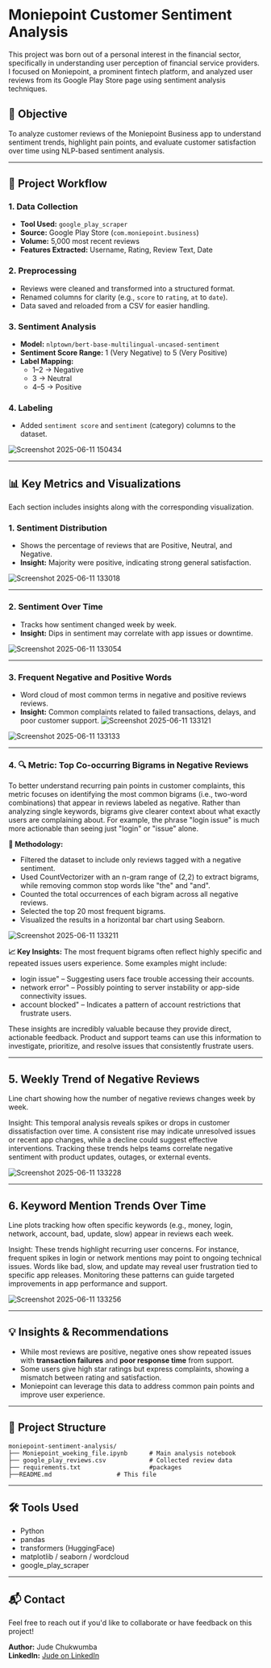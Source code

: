 
# Moniepoint Customer Sentiment Analysis

This project was born out of a personal interest in the financial sector, specifically in understanding user perception of financial service providers. I focused on Moniepoint, a prominent fintech platform, and analyzed user reviews from its Google Play Store page using sentiment analysis techniques.

## 📌 Objective

To analyze customer reviews of the Moniepoint Business app to understand sentiment trends, highlight pain points, and evaluate customer satisfaction over time using NLP-based sentiment analysis.

---

## 🧾 Project Workflow

### 1. Data Collection
- **Tool Used:** `google_play_scraper`
- **Source:** Google Play Store (`com.moniepoint.business`)
- **Volume:** 5,000 most recent reviews
- **Features Extracted:** Username, Rating, Review Text, Date

### 2. Preprocessing
- Reviews were cleaned and transformed into a structured format.
- Renamed columns for clarity (e.g., `score` to `rating`, `at` to `date`).
- Data saved and reloaded from a CSV for easier handling.

### 3. Sentiment Analysis
- **Model:** `nlptown/bert-base-multilingual-uncased-sentiment`
- **Sentiment Score Range:** 1 (Very Negative) to 5 (Very Positive)
- **Label Mapping:**
  - 1–2 → Negative
  - 3 → Neutral
  - 4–5 → Positive

### 4. Labeling
- Added `sentiment score` and `sentiment` (category) columns to the dataset.

![Screenshot 2025-06-11 150434](https://github.com/user-attachments/assets/bb1ccc66-f57b-4a4a-8d0a-524a52edeab1)

---

## 📊 Key Metrics and Visualizations

Each section includes insights along with the corresponding visualization.

### 1. Sentiment Distribution
- Shows the percentage of reviews that are Positive, Neutral, and Negative.
- **Insight:** Majority were positive, indicating strong general satisfaction.

![Screenshot 2025-06-11 133018](https://github.com/user-attachments/assets/47862139-c443-4a8b-9076-180a3ba48b95)


---

### 2. Sentiment Over Time
- Tracks how sentiment changed week by week.
- **Insight:** Dips in sentiment may correlate with app issues or downtime.

![Screenshot 2025-06-11 133054](https://github.com/user-attachments/assets/37ed8787-4286-4e5e-84fa-ca6cbb7a7fd5)


---

### 3. Frequent Negative and Positive Words
- Word cloud of most common terms in negative and positive reviews reviews.
- **Insight:** Common complaints related to failed transactions, delays, and poor customer support.
![Screenshot 2025-06-11 133121](https://github.com/user-attachments/assets/014b9855-5ac3-4954-a8de-ec96accf48a5)

![Screenshot 2025-06-11 133133](https://github.com/user-attachments/assets/aa3b72ae-c728-46fb-8ade-712dbb006477)

---

### 4. 🔍 Metric: Top Co-occurring Bigrams in Negative Reviews
To better understand recurring pain points in customer complaints, this metric focuses on identifying the most common bigrams (i.e., two-word combinations) that appear in reviews labeled as negative. Rather than analyzing single keywords, bigrams give clearer context about what exactly users are complaining about. For example, the phrase "login issue" is much more actionable than seeing just "login" or "issue" alone.

**🧠 Methodology:**
- Filtered the dataset to include only reviews tagged with a negative sentiment.
- Used CountVectorizer with an n-gram range of (2,2) to extract bigrams, while removing common stop words like "the" and "and".
- Counted the total occurrences of each bigram across all negative reviews.
- Selected the top 20 most frequent bigrams.
- Visualized the results in a horizontal bar chart using Seaborn.

![Screenshot 2025-06-11 133211](https://github.com/user-attachments/assets/cb9a8fb6-69df-479e-973c-e56664885579)

**📈 Key Insights:**
The most frequent bigrams often reflect highly specific and repeated issues users experience. Some examples might include:
- login issue" – Suggesting users face trouble accessing their accounts.
- network error" – Possibly pointing to server instability or app-side connectivity issues.
- account blocked" – Indicates a pattern of account restrictions that frustrate users.

These insights are incredibly valuable because they provide direct, actionable feedback. Product and support teams can use this information to investigate, prioritize, and resolve issues that consistently frustrate users.

---
##  5. Weekly Trend of Negative Reviews
Line chart showing how the number of negative reviews changes week by week.

Insight: This temporal analysis reveals spikes or drops in customer dissatisfaction over time. A consistent rise may indicate unresolved issues or recent app changes, while a decline could suggest effective interventions. Tracking these trends helps teams correlate negative sentiment with product updates, outages, or external events.

![Screenshot 2025-06-11 133228](https://github.com/user-attachments/assets/6c6ef6bd-92e2-4762-b5a0-5feb5b87b14d)

---
## 6. Keyword Mention Trends Over Time
Line plots tracking how often specific keywords (e.g., money, login, network, account, bad, update, slow) appear in reviews each week.

Insight: These trends highlight recurring user concerns. For instance, frequent spikes in login or network mentions may point to ongoing technical issues. Words like bad, slow, and update may reveal user frustration tied to specific app releases. Monitoring these patterns can guide targeted improvements in app performance and support.

![Screenshot 2025-06-11 133256](https://github.com/user-attachments/assets/875455b4-cc3d-4ed3-a24d-7fe0d773df73)


---
## 💡 Insights & Recommendations

- While most reviews are positive, negative ones show repeated issues with **transaction failures** and **poor response time** from support.
- Some users give high star ratings but express complaints, showing a mismatch between rating and satisfaction.
- Moniepoint can leverage this data to address common pain points and improve user experience.

---

## 📁 Project Structure

```
moniepoint-sentiment-analysis/
├── Moniepoint_woeking_file.ipynb      # Main analysis notebook
├── google_play_reviews.csv            # Collected review data
├── requirements.txt                   #packages
├──README.md                  # This file
```

---

## 🛠️ Tools Used

- Python
- pandas
- transformers (HuggingFace)
- matplotlib / seaborn / wordcloud
- google_play_scraper

---

## 📬 Contact

Feel free to reach out if you'd like to collaborate or have feedback on this project!

**Author:** Jude Chukwumba  
**LinkedIn:** [Jude on LinkedIn](https://www.linkedin.com)

